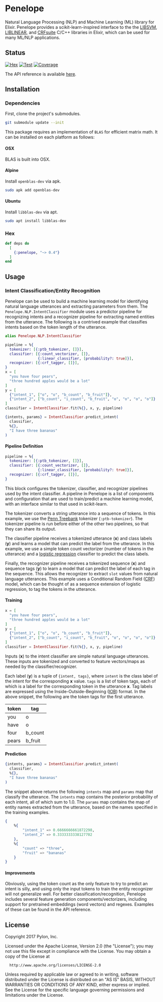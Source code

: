 # Penelope

Natural Language Processing (NLP) and Machine Learning (ML) library for Elixir.
Penelope provides a scikit-learn-inspired interface to the the
[LIBSVM](https://www.csie.ntu.edu.tw/~cjlin/libsvm/),
[LIBLINEAR](https://www.csie.ntu.edu.tw/~cjlin/liblinear/), and
[CRFsuite](http://www.chokkan.org/software/crfsuite/) C/C++ libraries in
Elixir, which can be used for many ML/NLP applications.

## Status
[![Hex](http://img.shields.io/hexpm/v/penelope.svg?style=flat)](https://hex.pm/packages/penelope)
[![Test](http://circleci-badges-max.herokuapp.com/img/pylon/penelope?token=:circle-ci-token)](https://circleci.com/gh/pylon/penelope)
[![Coverage](https://coveralls.io/repos/github/pylon/penelope/badge.svg)](https://coveralls.io/github/pylon/penelope)

The API reference is available [here](https://hexdocs.pm/penelope/).

## Installation

### Dependencies
First, clone the project's submodules.

```bash
git submodule update --init
```

This package requires an implementation of `BLAS` for efficient matrix math.
It can be installed on each platform as follows:

#### OSX
BLAS is built into OSX.

#### Alpine
Install `openblas-dev` via apk.

```bash
sudo apk add openblas-dev
```

#### Ubuntu
Install `libblas-dev` via apt.

```bash
sudo apt install libblas-dev
```

### Hex
```elixir
def deps do
  [
    {:penelope, "~> 0.4"}
  ]
end
```

## Usage

### Intent Classification/Entity Recognition
Penelope can be used to build a machine learning model for identifying natural
language utterances and extracting parameters from them. The
`Penelope.NLP.IntentClassifier` module uses a predictor pipeline for
recognizing intents and a recognizer pipeline for extracting named entities
from the utterance. The following is a contrived example that classifies
intents based on the token length of the utterance.

```elixir
alias Penelope.NLP.IntentClassifier

pipeline = %{
  tokenizer: [{:ptb_tokenizer, []}],
  classifier: [{:count_vectorizer, []},
               {:linear_classifier, [probability?: true]}],
  recognizer: [{:crf_tagger, []}],
}
x = [
  "you have four pears",
  "three hundred apples would be a lot"
]
y = [
  {"intent_1", ["o", "o", "b_count", "b_fruit"]},
  {"intent_2", ["b_count", "i_count", "b_fruit", "o", "o", "o", "o"]}
]
classifier = IntentClassifier.fit(%{}, x, y, pipeline)

{intents, params} = IntentClassifier.predict_intent(
  classifier,
  %{},
  "I have three bananas"
)
```

#### Pipeline Definition

```elixir
pipeline = %{
  tokenizer: [{:ptb_tokenizer, []}],
  classifier: [{:count_vectorizer, []},
               {:linear_classifier, [probability?: true]}],
  recognizer: [{:crf_tagger, []}],
}
```

This block configures the tokenizer, classifier, and recognizer pipelines
used by the intent classifier. A pipeline in Penelope is a list of components
and configuration that are used to train/predict a machine learning model,
with an interface similar to that used in scikit-learn.

The tokenizer converts a string utterance into a sequence of tokens. In this
example, we use the [Penn Treebank](ftp://ftp.cis.upenn.edu/pub/treebank/public_html/tokenization.html)
tokenizer (`:ptb-tokenizer`). The tokenizer pipeline is run before either
of the other two pipelines, so that they can share its output.

The classifier pipeline receives a tokenized utterance (**x**) and class
labels (**y**) and learns a model that can predict the label from the
utterance. In this example, we use a simple token count vectorizer (number
of tokens in the utterance) and a [logistic regression](https://en.wikipedia.org/wiki/Logistic_regression)
classifier to predict the class labels.

Finally, the recognizer pipeline receives a tokenized sequence (**x**) and
sequence tags (**y**) to learn a model that can predict the label of each
tag in the sequence. This allows the recognizer to extract `slot` values from
natural language utterances. This example uses a Conditional Random Field
([CRF](https://en.wikipedia.org/wiki/Conditional_random_field)) model, which
can be thought of as a sequence extension of logistic regression, to tag
the tokens in the utterance.

#### Training

```elixir
x = [
  "you have four pears",
  "three hundred apples would be a lot"
]
y = [
  {"intent_1", ["o", "o", "b_count", "b_fruit"]},
  {"intent_2", ["b_count", "i_count", "b_fruit", "o", "o", "o", "o"]}
]
classifier = IntentClassifier.fit(%{}, x, y, pipeline)
```

Inputs (**x**) to the intent classifier are simple natural language
utterances. These inputs are tokenized and converted to feature vectors/maps
as needed by the classifier/recognizer.

Each label (**y**) is a tuple of `{intent, tags}`, where `intent` is the
class label of the intent for the corresponding **x** value. `tags` is a
list of token tags, each of which is a label for the corresponding token
in the utterance **x**. Tag labels are expressed using the
Inside-Outside-Beginning ([IOB](https://en.wikipedia.org/wiki/Inside%E2%80%93outside%E2%80%93beginning_%28tagging%29))
format. In the above snippet, the following are the token tags for the first
utterance.

token|tag
-|-
you|o
have|o
four|b_count
pears|b_fruit

#### Prediction

```elixir
{intents, params} = IntentClassifier.predict_intent(
  classifier,
  %{},
  "I have three bananas"
)
```

The snippet above returns the following `intents` map and `params` map that
classify the utterance. The `intents` map contains the posterior probability
of each intent, all of which sum to 1.0. The `params` map contains the
map of entity names extracted from the utterance, based on the names
specified in the training examples.

```elixir
{
    %{
        "intent_1" => 0.6666666661872298,
        "intent_2" => 0.3333333338127702
    },
    %{
        "count" => "three",
        "fruit" => "bananas"
    }
}
```

#### Improvements

Obviously, using the token count as the only feature to try to predict
an intent is silly, and using only the input tokens to train the entity
recognizer will not generalize well. For better classification/recognition,
Penelope includes several feature generation components/vectorizers, including
support for pretrained embeddings (word vectors) and regexes. Examples of
these can be found in the API reference.

## License

Copyright 2017 Pylon, Inc.

  Licensed under the Apache License, Version 2.0 (the "License");
  you may not use this file except in compliance with the License.
  You may obtain a copy of the License at

      http://www.apache.org/licenses/LICENSE-2.0

  Unless required by applicable law or agreed to in writing, software
  distributed under the License is distributed on an "AS IS" BASIS,
  WITHOUT WARRANTIES OR CONDITIONS OF ANY KIND, either express or implied.
  See the License for the specific language governing permissions and
  limitations under the License.
